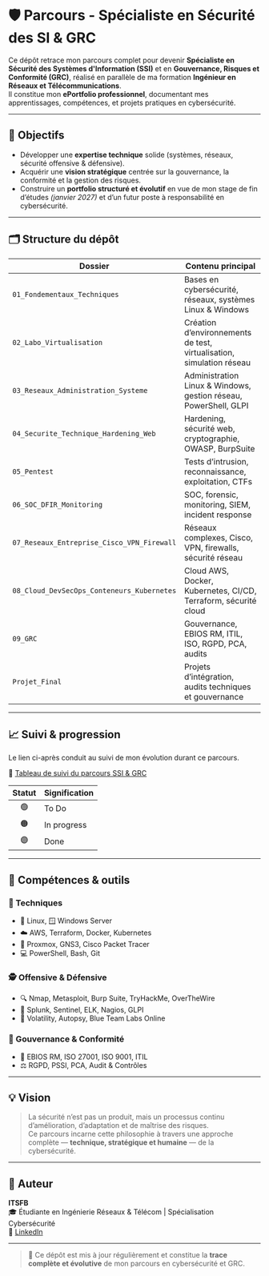 # 🛡️ Parcours - Spécialiste en Sécurité des SI & GRC

Ce dépôt retrace mon parcours complet pour devenir **Spécialiste en Sécurité des Systèmes d'Information (SSI)** et en **Gouvernance, Risques et Conformité (GRC)**, réalisé en parallèle de ma formation **Ingénieur en Réseaux et Télécommunications**.  
Il constitue mon **ePortfolio professionnel**, documentant mes apprentissages, compétences, et projets pratiques en cybersécurité.

---

## 🎯 Objectifs

- Développer une **expertise technique** solide (systèmes, réseaux, sécurité offensive & défensive).  
- Acquérir une **vision stratégique** centrée sur la gouvernance, la conformité et la gestion des risques.  
- Construire un **portfolio structuré et évolutif** en vue de mon stage de fin d’études *(janvier 2027)* et d’un futur poste à responsabilité en cybersécurité.  

---

## 🗂️ Structure du dépôt

| Dossier | Contenu principal |
|----------|------------------|
| `01_Fondementaux_Techniques` | Bases en cybersécurité, réseaux, systèmes Linux & Windows |
| `02_Labo_Virtualisation` | Création d’environnements de test, virtualisation, simulation réseau |
| `03_Reseaux_Administration_Systeme` | Administration Linux & Windows, gestion réseau, PowerShell, GLPI |
| `04_Securite_Technique_Hardening_Web` | Hardening, sécurité web, cryptographie, OWASP, BurpSuite |
| `05_Pentest` | Tests d’intrusion, reconnaissance, exploitation, CTFs |
| `06_SOC_DFIR_Monitoring` | SOC, forensic, monitoring, SIEM, incident response |
| `07_Reseaux_Entreprise_Cisco_VPN_Firewall` | Réseaux complexes, Cisco, VPN, firewalls, sécurité réseau |
| `08_Cloud_DevSecOps_Conteneurs_Kubernetes` | Cloud AWS, Docker, Kubernetes, CI/CD, Terraform, sécurité cloud |
| `09_GRC` | Gouvernance, EBIOS RM, ITIL, ISO, RGPD, PCA, audits |
| `Projet_Final` | Projets d’intégration, audits techniques et gouvernance |

---

## 📈 Suivi & progression

Le lien ci-après conduit au suivi de mon évolution durant ce parcours.

📍 [Tableau de suivi du parcours SSI & GRC](https://github.com/users/itfsb/projects/1)

| Statut | Signification |
|:-------:|:--------------|
| 🟢 | To Do |
| 🟠 | In progress |
| 🟣 | Done |

---

## 🧩 Compétences & outils

### 🔧 Techniques
- 🐧 Linux, 🪟 Windows Server  
- ☁️ AWS, Terraform, Docker, Kubernetes  
- 🧱 Proxmox, GNS3, Cisco Packet Tracer  
- 💻 PowerShell, Bash, Git  

### 🕵️ Offensive & Défensive
- 🔍 Nmap, Metasploit, Burp Suite, TryHackMe, OverTheWire  
- 🧩 Splunk, Sentinel, ELK, Nagios, GLPI  
- 🧠 Volatility, Autopsy, Blue Team Labs Online  

### 📘 Gouvernance & Conformité
- 🧭 EBIOS RM, ISO 27001, ISO 9001, ITIL  
- ⚖️ RGPD, PSSI, PCA, Audit & Contrôles  

---

## 💡 Vision

> La sécurité n’est pas un produit, mais un processus continu d’amélioration, d’adaptation et de maîtrise des risques.  
> Ce parcours incarne cette philosophie à travers une approche complète — **technique, stratégique et humaine** — de la cybersécurité.

---

## 👤 Auteur

**ITSFB**  
🎓 Étudiante en Ingénierie Réseaux & Télécom | Spécialisation Cybersécurité  
🔗 [LinkedIn](https://www.linkedin.com/in/shakira-francheska-ipoule-tsimi-b1705124b)  

---

> 📅 Ce dépôt est mis à jour régulièrement et constitue la **trace complète et évolutive** de mon parcours en cybersécurité et GRC.
